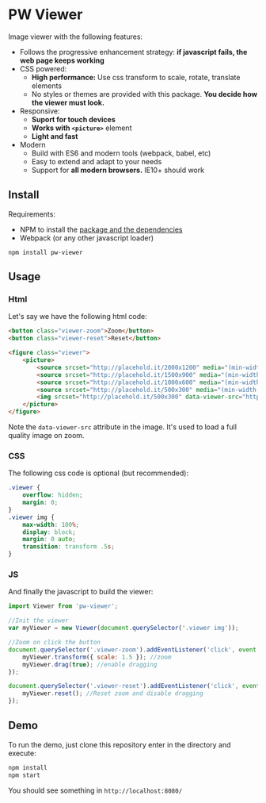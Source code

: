 # PW Viewer

Image viewer with the following features:

* Follows the progressive enhancement strategy: **if javascript fails, the web page keeps working**
* CSS powered:
  * **High performance:** Use css transform to scale, rotate, translate elements
  * No styles or themes are provided with this package. **You decide how the viewer must look.**
* Responsive:
  * **Suport for touch devices**
  * **Works with `<picture>`** element
  * **Light and fast**
* Modern
  * Build with ES6 and modern tools (webpack, babel, etc)
  * Easy to extend and adapt to your needs
  * Support for **all modern browsers.** IE10+ should work


## Install

Requirements:

* NPM to install the [package and the dependencies](https://www.npmjs.com/package/pw-viewer)
* Webpack (or any other javascript loader)

```
npm install pw-viewer
```

## Usage

### Html

Let's say we have the following html code:

```html
<button class="viewer-zoom">Zoom</button>
<button class="viewer-reset">Reset</button>

<figure class="viewer">
    <picture>
        <source srcset="http://placehold.it/2000x1200" media="(min-width:2000px)">
        <source srcset="http://placehold.it/1500x900" media="(min-width:1500px)">
        <source srcset="http://placehold.it/1000x600" media="(min-width:1000px)">
        <source srcset="http://placehold.it/500x300" media="(min-width:500px)">
        <img srcset="http://placehold.it/500x300" data-viewer-src="http://placehold.it/2000x1200">
    </picture>
</figure>
```

Note the `data-viewer-src` attribute in the image. It's used to load a full quality image on zoom.

### CSS

The following css code is optional (but recommended):

```css
.viewer {
    overflow: hidden;
    margin: 0;
}
.viewer img {
    max-width: 100%;
    display: block;
    margin: 0 auto;
    transition: transform .5s;
}
```

### JS

And finally the javascript to build the viewer:

```js
import Viewer from 'pw-viewer';

//Init the viewer
var myViewer = new Viewer(document.querySelector('.viewer img'));

//Zoom on click the button
document.querySelector('.viewer-zoom').addEventListener('click', event => {
    myViewer.transform({ scale: 1.5 }); //zoom
    myViewer.drag(true); //enable dragging
});

document.querySelector('.viewer-reset').addEventListener('click', event => {
    myViewer.reset(); //Reset zoom and disable dragging
});
```

## Demo

To run the demo, just clone this repository enter in the directory and execute:

```sh
npm install
npm start
```

You should see something in `http://localhost:8080/`
